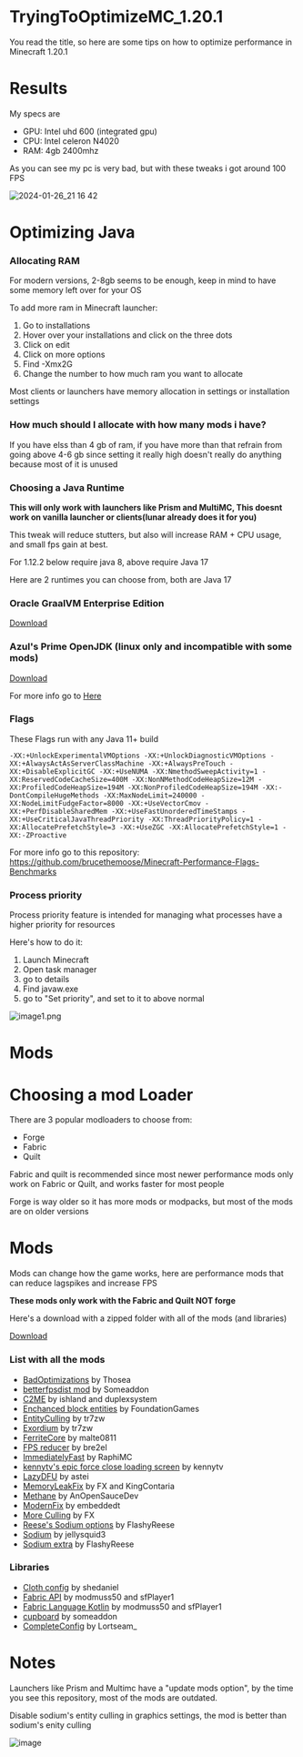 # TryingToOptimizeMC_1.20.1

You read the title, so here are some tips on how to optimize performance in Minecraft 1.20.1

Results
=

My specs are

 - GPU: Intel uhd 600 (integrated gpu)
 - CPU: Intel celeron N4020
 - RAM: 4gb 2400mhz

As you can see my pc is very bad, but with these tweaks i got around 100 FPS

![2024-01-26_21 16 42](https://github.com/BlooCantCodeBruh/TryingToOptimizeMC/assets/139488947/6c5d627c-4e9f-4c2f-a659-8a45679a42ea)

Optimizing Java
=
### Allocating RAM

For modern versions, 2-8gb seems to be enough, keep in mind to have some memory left over for your OS

To add more ram in Minecraft launcher:
 1. Go to installations
 2. Hover over your installations and click on the three dots
 3. Click on edit
 4. Click on more options
 5. Find -Xmx2G
 6. Change the number to how much ram you want to allocate

Most clients or launchers have memory allocation in settings or installation settings

### How much should I allocate with how many mods i have?

 If you have elss than 4 gb of ram, if you have more than that refrain from going above 4-6 gb since setting it really high doesn't really do anything because most of it is unused

### Choosing a Java Runtime 

**This will only work with launchers like Prism and MultiMC, This doesnt work on vanilla launcher or clients(lunar already does it for you)**

This tweak will reduce stutters, but also will increase RAM + CPU usage, and small fps gain at best.

For 1.12.2 below require java 8, above require Java 17

Here are 2 runtimes you can choose from, both are Java 17

### Oracle GraalVM Enterprise Edition

[Download](https://www.oracle.com/java/technologies/downloads/#graalvmjava17-windows)

### Azul's Prime OpenJDK (linux only and incompatible with some mods)

[Download](https://www.azul.com/downloads/#prime)

For more info go to [Here](https://github.com/brucethemoose/Minecraft-Performance-Flags-Benchmarks)

### Flags

These Flags run with any Java 11+ build

```-XX:+UnlockExperimentalVMOptions -XX:+UnlockDiagnosticVMOptions -XX:+AlwaysActAsServerClassMachine -XX:+AlwaysPreTouch -XX:+DisableExplicitGC -XX:+UseNUMA -XX:NmethodSweepActivity=1 -XX:ReservedCodeCacheSize=400M -XX:NonNMethodCodeHeapSize=12M -XX:ProfiledCodeHeapSize=194M -XX:NonProfiledCodeHeapSize=194M -XX:-DontCompileHugeMethods -XX:MaxNodeLimit=240000 -XX:NodeLimitFudgeFactor=8000 -XX:+UseVectorCmov -XX:+PerfDisableSharedMem -XX:+UseFastUnorderedTimeStamps -XX:+UseCriticalJavaThreadPriority -XX:ThreadPriorityPolicy=1 -XX:AllocatePrefetchStyle=3 -XX:+UseZGC -XX:AllocatePrefetchStyle=1 -XX:-ZProactive```

For more info go to this repository: https://github.com/brucethemoose/Minecraft-Performance-Flags-Benchmarks

### Process priority

Process priority feature is intended for managing what processes have a higher priority for resources

Here's how to do it:

 1. Launch Minecraft
 2. Open task manager
 3. go to details
 4. Find javaw.exe
 5. go to "Set priority", and set to it to above normal

![image1.png](https://github.com/BlooCantCodeBruh/TryingToOptimizeMC/blob/main/image1/Image1.png)

# Mods

Choosing a mod Loader
=

There are 3 popular modloaders to choose from:

 - Forge
 - Fabric
 - Quilt

Fabric and quilt is recommended since most newer performance mods only work on Fabric or Quilt, and works faster for most people

Forge is way older so it has more mods or modpacks, but most of the mods are on older versions

Mods
=

Mods can change how the game works, here are performance mods that can reduce lagspikes and increase FPS

**These mods only work with the Fabric and Quilt NOT forge**

Here's a download with a zipped folder with all of the mods (and libraries)

[Download](https://github.com/BlooCantCodeBruh/TryingToOptimizeMC/releases/download/v1/mcmods1.20.1.fabric.zip)

### List with all the mods

 - [BadOptimizations](https://modrinth.com/mod/badoptimizations) by Thosea
 - [betterfpsdist mod](https://www.curseforge.com/minecraft/mc-mods/better-fps-render-distance-fabric) by Someaddon
 - [C2ME](https://modrinth.com/mod/c2me-fabric) by ishland and duplexsystem
 - [Enchanced block entities](https://modrinth.com/mod/ebe) by FoundationGames
 - [EntityCulling](https://modrinth.com/mod/entityculling) by tr7zw
 - [Exordium](https://modrinth.com/mod/exordium) by tr7zw
 - [FerriteCore](https://modrinth.com/mod/ferrite-core) by malte0811
 - [FPS reducer](https://modrinth.com/mod/fps-reducer) by bre2el
 - [ImmediatelyFast](https://modrinth.com/mod/immediatelyfast) by RaphiMC
 - [kennytv's epic force close loading screen](https://modrinth.com/mod/forcecloseworldloadingscreen) by kennytv
 - [LazyDFU](https://modrinth.com/mod/lazydfu) by astei
 - [MemoryLeakFix](https://modrinth.com/mod/memoryleakfix) by FX and KingContaria
 - [Methane](https://modrinth.com/mod/methane) by AnOpenSauceDev
 - [ModernFix](https://modrinth.com/mod/modernfix) by embeddedt
 - [More Culling](https://modrinth.com/mod/moreculling) by FX
 - [Reese's Sodium options](https://modrinth.com/mod/reeses-sodium-options) by FlashyReese
 - [Sodium](https://modrinth.com/mod/sodium) by jellysquid3
 - [Sodium extra](https://modrinth.com/mod/sodium-extra) by FlashyReese

### Libraries

 - [Cloth config](https://modrinth.com/mod/cloth-config) by shedaniel
 - [Fabric API](https://modrinth.com/mod/fabric-api) by modmuss50 and sfPlayer1
 - [Fabric Language Kotlin](https://modrinth.com/mod/fabric-language-kotlin) by modmuss50 and sfPlayer1
 - [cupboard](https://www.curseforge.com/minecraft/mc-mods/cupboard) by someaddon
 - [CompleteConfig](https://www.curseforge.com/minecraft/mc-mods/completeconfig) by Lortseam_


Notes
=

Launchers like Prism and Multimc have a "update mods option", by the time you see this repository, most of the mods are outdated.

Disable sodium's entity culling in graphics settings, the mod is better than sodium's enity culling

![image](https://github.com/BlooCantCodeBruh/TryingToOptimizeMC/assets/139488947/a24d107a-b4d8-4a5d-b85c-7bec4d69aca2)



